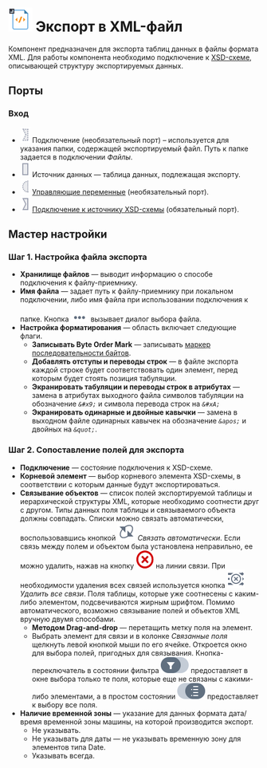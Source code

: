 # ![](../../images/icons/vendors/exportxml.svg) Экспорт в XML-файл

Компонент предназначен для экспорта таблиц данных в файлы формата XML. Для работы компонента необходимо подключение к [XSD-схеме](https://ru.wikipedia.org/wiki/XML_Schema), описывающей структуру экспортируемых данных.

## Порты

### Вход

* ![](../../images/icons/ports/optional_input_connection_inactive.svg) Подключение (необязательный порт) – используется для указания папки, содержащей экспортируемый файл. Путь к папке задается в подключении *Файлы*.
* ![](../../images/icons/ports/input_table_inactive.svg) Источник данных — таблица данных, подлежащая экспорту.
* ![](../../images/icons/ports/optional_input_variable_inactive.svg) [Управляющие переменные](../../scenario/variables/control-variables.md) (необязательный порт).
* ![](../../images/icons/ports/input_connection_inactive.svg) [Подключение к источнику XSD-схемы](../connections/list/schemes.md) (обязательный порт).

## Мастер настройки

### Шаг 1. Настройка файла экспорта

* **Хранилище файлов** — выводит информацию о способе подключения к файлу-приемнику.
* **Имя файла** — задает путь к файлу-приемнику при локальном подключении, либо имя файла при использовании подключения к папке. Кнопка ![](../../media/app/icons/toolbar-18/browse.svg) вызывает диалог выбора файла.
* **Настройка форматирования** — область включает следующие флаги.
  * **Записывать Byte Order Mark** — записывать [маркер последовательности байтов](https://ru.wikipedia.org/wiki/Маркер_последовательности_байтов).
  * **Добавлять отступы и переводы строк** — в файле экспорта каждой строке будет соответствовать один элемент, перед которым будет стоять позиция табуляции.
  * **Экранировать табуляции и переводы строк в атрибутах** — замена в атрибутах выходного файла символов табуляции на обозначение *`&#x9;`* и символа перевода строк на *`&#xA;`*
  * **Экранировать одинарные и двойные кавычки** — замена в выходном файле одинарных кавычек на обозначение *`&apos;`* и двойных на *`&quot;`*.

### Шаг 2. Сопоставление полей для экспорта

* **Подключение** — состояние подключения к XSD-схеме.
* **Корневой элемент** — выбор корневого элемента XSD-схемы, в соответствии с которым данные будут экспортироваться.
* **Связывание объектов** — список полей экспортируемой таблицы и иерархической структуры XML, которые необходимо соотнести друг с другом. Типы данных поля таблицы и связываемого объекта должны совпадать. Списки можно связать автоматически, воспользовавшись кнопкой ![](../../images/icons/toolbar-controls_18x18/toolbar-controls_18x18_auto-connect_default.svg) *Связать автоматически*. Если связь между полем и объектом была установлена неправильно, ее можно удалить, нажав на кнопку ![](../../media/app/icons/toolbar-18/toolbar-delete-join.svg) на линии связи. При необходимости удаления всех связей используется кнопка ![](../../images/icons/toolbar-controls_18x18/toolbar-controls_18x18_remove-all-links_default.svg) *Удалить все связи*. Поля таблицы, которые уже соотнесены с каким-либо элементом, подсвечиваются жирным шрифтом. Помимо автоматического, возможно связывание полей и объектов XML вручную двумя способами.
  * **Методом Drag-and-drop** — перетащить метку поля на элемент.
  * Выбрать элемент для связи и в колонке *Связанные поля* щелкнуть левой кнопкой мыши по его ячейке. Откроется окно для выбора полей, пригодных для связывания. Кнопка-переключатель в состоянии фильтра ![](../../media/app/icons/toolbar-18/linkedfield-filter.svg.svg) предоставляет в окне выбора только те поля, которые еще не связаны с какими-либо элементами, а в простом состоянии ![](../../media/app/icons/toolbar-18/method-draw-image.svg) предоставляет к выбору все поля.
* **Наличие временной зоны** — указание для данных формата дата/время временной зоны машины, на которой производится экспорт.
  * Не указывать.
  * Не указывать для даты — не указывать временную зону для элементов типа Date.
  * Указывать всегда.
